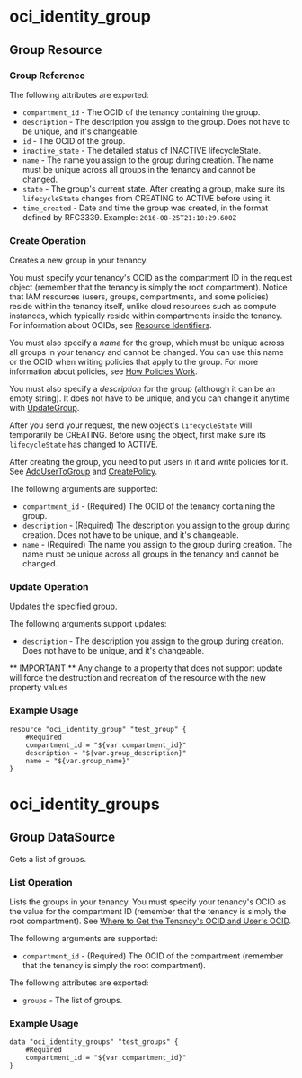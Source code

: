 # oci_identity_group

## Group Resource

### Group Reference

The following attributes are exported:

* `compartment_id` - The OCID of the tenancy containing the group.
* `description` - The description you assign to the group. Does not have to be unique, and it's changeable.
* `id` - The OCID of the group.
* `inactive_state` - The detailed status of INACTIVE lifecycleState.
* `name` - The name you assign to the group during creation. The name must be unique across all groups in the tenancy and cannot be changed. 
* `state` - The group's current state. After creating a group, make sure its `lifecycleState` changes from CREATING to ACTIVE before using it. 
* `time_created` - Date and time the group was created, in the format defined by RFC3339.  Example: `2016-08-25T21:10:29.600Z` 



### Create Operation
Creates a new group in your tenancy. 

You must specify your tenancy's OCID as the compartment ID in the request object (remember that the tenancy
is simply the root compartment). Notice that IAM resources (users, groups, compartments, and some policies) 
reside within the tenancy itself, unlike cloud resources such as compute instances, which typically 
reside within compartments inside the tenancy. For information about OCIDs, see
[Resource Identifiers](https://docs.us-phoenix-1.oraclecloud.com/Content/General/Concepts/identifiers.htm).

You must also specify a *name* for the group, which must be unique across all groups in your tenancy and
cannot be changed. You can use this name or the OCID when writing policies that apply to the group. For more
information about policies, see [How Policies Work](https://docs.us-phoenix-1.oraclecloud.com/Content/Identity/Concepts/policies.htm).

You must also specify a *description* for the group (although it can be an empty string). It does not
have to be unique, and you can change it anytime with [UpdateGroup](https://docs.us-phoenix-1.oraclecloud.com/api/#/en/identity/20160918/Group/UpdateGroup).

After you send your request, the new object's `lifecycleState` will temporarily be CREATING. Before using the
object, first make sure its `lifecycleState` has changed to ACTIVE.

After creating the group, you need to put users in it and write policies for it.
See [AddUserToGroup](https://docs.us-phoenix-1.oraclecloud.com/api/#/en/identity/20160918/UserGroupMembership/AddUserToGroup) and 
[CreatePolicy](https://docs.us-phoenix-1.oraclecloud.com/api/#/en/identity/20160918/Policy/CreatePolicy).


The following arguments are supported:

* `compartment_id` - (Required) The OCID of the tenancy containing the group.
* `description` - (Required) The description you assign to the group during creation. Does not have to be unique, and it's changeable.
* `name` - (Required) The name you assign to the group during creation. The name must be unique across all groups in the tenancy and cannot be changed. 


### Update Operation
Updates the specified group.

The following arguments support updates:
* `description` - The description you assign to the group during creation. Does not have to be unique, and it's changeable.


** IMPORTANT **
Any change to a property that does not support update will force the destruction and recreation of the resource with the new property values

### Example Usage

```
resource "oci_identity_group" "test_group" {
	#Required
	compartment_id = "${var.compartment_id}"
	description = "${var.group_description}"
	name = "${var.group_name}"
}
```

# oci_identity_groups

## Group DataSource

Gets a list of groups.

### List Operation
Lists the groups in your tenancy. You must specify your tenancy's OCID as the value for
the compartment ID (remember that the tenancy is simply the root compartment).
See [Where to Get the Tenancy's OCID and User's OCID](https://docs.us-phoenix-1.oraclecloud.com/Content/API/Concepts/apisigningkey.htm#five).

The following arguments are supported:

* `compartment_id` - (Required) The OCID of the compartment (remember that the tenancy is simply the root compartment). 


The following attributes are exported:

* `groups` - The list of groups.

### Example Usage

```
data "oci_identity_groups" "test_groups" {
	#Required
	compartment_id = "${var.compartment_id}"
}
```